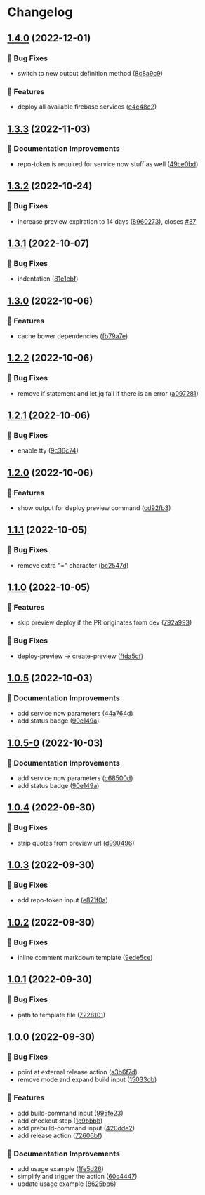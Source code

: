 # Changelog

## [1.4.0](https://github.com/agrc/firebase-website-deploy-composite-action/compare/v1.3.3...v1.4.0) (2022-12-01)


### 🐛 Bug Fixes

* switch to new output definition method ([8c8a9c9](https://github.com/agrc/firebase-website-deploy-composite-action/commit/8c8a9c90e758f597b137bd5e07c37233fc0ce7c3))


### 🚀 Features

* deploy all available firebase services ([e4c48c2](https://github.com/agrc/firebase-website-deploy-composite-action/commit/e4c48c2364880fe47a3e8d436accfaae269d3b6f))

## [1.3.3](https://github.com/agrc/firebase-website-deploy-composite-action/compare/v1.3.2...v1.3.3) (2022-11-03)


### 📖 Documentation Improvements

* repo-token is required for service now stuff as well ([49ce0bd](https://github.com/agrc/firebase-website-deploy-composite-action/commit/49ce0bd58866241a2c74816f876196e7db1fc32c))

## [1.3.2](https://github.com/agrc/firebase-website-deploy-composite-action/compare/v1.3.1...v1.3.2) (2022-10-24)


### 🐛 Bug Fixes

* increase preview expiration to 14 days ([8960273](https://github.com/agrc/firebase-website-deploy-composite-action/commit/89602735113df47e62e37e9465d6807e5ba9f18a)), closes [#37](https://github.com/agrc/firebase-website-deploy-composite-action/issues/37)

## [1.3.1](https://github.com/agrc/firebase-website-deploy-composite-action/compare/v1.3.0...v1.3.1) (2022-10-07)


### 🐛 Bug Fixes

* indentation ([81e1ebf](https://github.com/agrc/firebase-website-deploy-composite-action/commit/81e1ebf5abd72fba63e8d5b5d5bf546451462cd9))

## [1.3.0](https://github.com/agrc/firebase-website-deploy-composite-action/compare/v1.2.2...v1.3.0) (2022-10-06)


### 🚀 Features

* cache bower dependencies ([fb79a7e](https://github.com/agrc/firebase-website-deploy-composite-action/commit/fb79a7ea17984ea3d208c9877c9c3e6c1e6c4567))

## [1.2.2](https://github.com/agrc/firebase-website-deploy-composite-action/compare/v1.2.1...v1.2.2) (2022-10-06)


### 🐛 Bug Fixes

* remove if statement and let jq fail if there is an error ([a097281](https://github.com/agrc/firebase-website-deploy-composite-action/commit/a097281852c1074daf26fb02b61576b221a5a28f))

## [1.2.1](https://github.com/agrc/firebase-website-deploy-composite-action/compare/v1.2.0...v1.2.1) (2022-10-06)


### 🐛 Bug Fixes

* enable tty ([9c36c74](https://github.com/agrc/firebase-website-deploy-composite-action/commit/9c36c745bd29e204bbbbf4db70fbb8ea69c8cfce))

## [1.2.0](https://github.com/agrc/firebase-website-deploy-composite-action/compare/v1.1.1...v1.2.0) (2022-10-06)


### 🚀 Features

* show output for deploy preview command ([cd92fb3](https://github.com/agrc/firebase-website-deploy-composite-action/commit/cd92fb3e262f3efedb0dd9ff603f4e14786f3e05))

## [1.1.1](https://github.com/agrc/firebase-website-deploy-composite-action/compare/v1.1.0...v1.1.1) (2022-10-05)


### 🐛 Bug Fixes

* remove extra "=" character ([bc2547d](https://github.com/agrc/firebase-website-deploy-composite-action/commit/bc2547d767553bb5bd4b5cb44a6c3921def97dba))

## [1.1.0](https://github.com/agrc/firebase-website-deploy-composite-action/compare/v1.0.5...v1.1.0) (2022-10-05)


### 🚀 Features

* skip preview deploy if the PR originates from dev ([792a993](https://github.com/agrc/firebase-website-deploy-composite-action/commit/792a993b638b0f5d190ea82375c9ae995cafd658))


### 🐛 Bug Fixes

* deploy-preview -> create-preview ([ffda5cf](https://github.com/agrc/firebase-website-deploy-composite-action/commit/ffda5cf246c27f55d4e4af66d22f945d376a6f41))

## [1.0.5](https://github.com/agrc/firebase-website-deploy-composite-action/compare/v1.0.4...v1.0.5) (2022-10-03)


### 📖 Documentation Improvements

* add service now parameters ([44a764d](https://github.com/agrc/firebase-website-deploy-composite-action/commit/44a764db78d19469b56b1da0121dd09bce1c2ead))
* add status badge ([90e149a](https://github.com/agrc/firebase-website-deploy-composite-action/commit/90e149ad6a7490b65c8b6e9a004ff4eed4a9acd5))

## [1.0.5-0](https://github.com/agrc/firebase-website-deploy-composite-action/compare/v1.0.4...v1.0.5-0) (2022-10-03)


### 📖 Documentation Improvements

* add service now parameters ([c68500d](https://github.com/agrc/firebase-website-deploy-composite-action/commit/c68500d70983d9fa94224fe74fc43d0a5beef326))
* add status badge ([90e149a](https://github.com/agrc/firebase-website-deploy-composite-action/commit/90e149ad6a7490b65c8b6e9a004ff4eed4a9acd5))

## [1.0.4](https://github.com/agrc/firebase-website-deploy-composite-action/compare/v1.0.3...v1.0.4) (2022-09-30)


### 🐛 Bug Fixes

* strip quotes from preview url ([d990496](https://github.com/agrc/firebase-website-deploy-composite-action/commit/d9904960288d35bac8a663dcd4ebd4fd177681f1))

## [1.0.3](https://github.com/agrc/firebase-website-deploy-composite-action/compare/v1.0.2...v1.0.3) (2022-09-30)


### 🐛 Bug Fixes

* add repo-token input ([e871f0a](https://github.com/agrc/firebase-website-deploy-composite-action/commit/e871f0a026e048541e2207d85ee813a2accf0753))

## [1.0.2](https://github.com/agrc/firebase-website-deploy-composite-action/compare/v1.0.1...v1.0.2) (2022-09-30)


### 🐛 Bug Fixes

* inline comment markdown template ([9ede5ce](https://github.com/agrc/firebase-website-deploy-composite-action/commit/9ede5ce4c2af2f5749a50a4681f98f33fe7b1f3c))

## [1.0.1](https://github.com/agrc/firebase-website-deploy-composite-action/compare/v1.0.0...v1.0.1) (2022-09-30)


### 🐛 Bug Fixes

* path to template file ([7228101](https://github.com/agrc/firebase-website-deploy-composite-action/commit/7228101156a687c925392bc04eac138cc6b5f19c))

## 1.0.0 (2022-09-30)


### 🐛 Bug Fixes

* point at external release action ([a3b6f7d](https://github.com/agrc/firebase-website-deploy-composite-action/commit/a3b6f7d364e613044bab79da9019e2651f46e9e2))
* remove mode and expand build input ([15033db](https://github.com/agrc/firebase-website-deploy-composite-action/commit/15033dba835d89df8dc259b236cd949e23112689))


### 🚀 Features

* add build-command input ([995fe23](https://github.com/agrc/firebase-website-deploy-composite-action/commit/995fe2361e552bb086ee8944294f2c216aa50d1d))
* add checkout step ([1e9bbbb](https://github.com/agrc/firebase-website-deploy-composite-action/commit/1e9bbbbb306394294c94c3ad2431b5d68da105cd))
* add prebuild-command input ([420dde2](https://github.com/agrc/firebase-website-deploy-composite-action/commit/420dde23597877ead0a502a30e764f17aca97189))
* add release action ([72606bf](https://github.com/agrc/firebase-website-deploy-composite-action/commit/72606bf57289ac1699b55cba70ea00184e1106e4))


### 📖 Documentation Improvements

* add usage example ([1fe5d26](https://github.com/agrc/firebase-website-deploy-composite-action/commit/1fe5d26eccade6d024706e8998f137e5708eec44))
* simplify and trigger the action ([60c4447](https://github.com/agrc/firebase-website-deploy-composite-action/commit/60c44472cf7695b428e50b838761cce0817ec23a))
* update usage example ([8625bb6](https://github.com/agrc/firebase-website-deploy-composite-action/commit/8625bb615133accb02794f8f3ce17a66c2c91b47))
